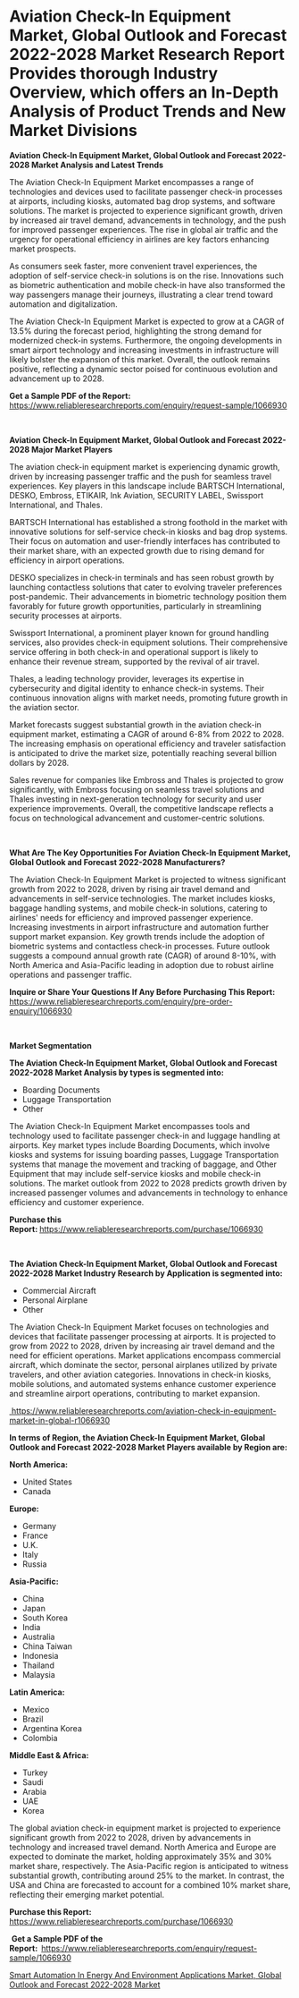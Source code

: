 <p><h1>Aviation Check-In Equipment Market, Global Outlook and Forecast 2022-2028 Market Research Report Provides thorough Industry Overview, which offers an In-Depth Analysis of Product Trends and New Market Divisions</h1></p><p><strong>Aviation Check-In Equipment Market, Global Outlook and Forecast 2022-2028 Market Analysis and Latest Trends</strong></p>
<p><p>The Aviation Check-In Equipment Market encompasses a range of technologies and devices used to facilitate passenger check-in processes at airports, including kiosks, automated bag drop systems, and software solutions. The market is projected to experience significant growth, driven by increased air travel demand, advancements in technology, and the push for improved passenger experiences. The rise in global air traffic and the urgency for operational efficiency in airlines are key factors enhancing market prospects.</p><p>As consumers seek faster, more convenient travel experiences, the adoption of self-service check-in solutions is on the rise. Innovations such as biometric authentication and mobile check-in have also transformed the way passengers manage their journeys, illustrating a clear trend toward automation and digitalization.</p><p>The Aviation Check-In Equipment Market is expected to grow at a CAGR of 13.5% during the forecast period, highlighting the strong demand for modernized check-in systems. Furthermore, the ongoing developments in smart airport technology and increasing investments in infrastructure will likely bolster the expansion of this market. Overall, the outlook remains positive, reflecting a dynamic sector poised for continuous evolution and advancement up to 2028.</p></p>
<p><strong>Get a Sample PDF of the Report:&nbsp;</strong> <a href="https://www.reliableresearchreports.com/enquiry/request-sample/1066930?utm_campaign=3281&utm_medium=2&utm_source=Github&utm_content=ia&utm_term=21032025&utm_id=aviation-check-in-equipment-market-global-outlook-and-forecast-2022-2028">https://www.reliableresearchreports.com/enquiry/request-sample/1066930</a></p>
<p>&nbsp;</p>
<p><strong>Aviation Check-In Equipment Market, Global Outlook and Forecast 2022-2028 Major Market Players</strong></p>
<p><p>The aviation check-in equipment market is experiencing dynamic growth, driven by increasing passenger traffic and the push for seamless travel experiences. Key players in this landscape include BARTSCH International, DESKO, Embross, ETIKAIR, Ink Aviation, SECURITY LABEL, Swissport International, and Thales.</p><p>BARTSCH International has established a strong foothold in the market with innovative solutions for self-service check-in kiosks and bag drop systems. Their focus on automation and user-friendly interfaces has contributed to their market share, with an expected growth due to rising demand for efficiency in airport operations.</p><p>DESKO specializes in check-in terminals and has seen robust growth by launching contactless solutions that cater to evolving traveler preferences post-pandemic. Their advancements in biometric technology position them favorably for future growth opportunities, particularly in streamlining security processes at airports.</p><p>Swissport International, a prominent player known for ground handling services, also provides check-in equipment solutions. Their comprehensive service offering in both check-in and operational support is likely to enhance their revenue stream, supported by the revival of air travel.</p><p>Thales, a leading technology provider, leverages its expertise in cybersecurity and digital identity to enhance check-in systems. Their continuous innovation aligns with market needs, promoting future growth in the aviation sector.</p><p>Market forecasts suggest substantial growth in the aviation check-in equipment market, estimating a CAGR of around 6-8% from 2022 to 2028. The increasing emphasis on operational efficiency and traveler satisfaction is anticipated to drive the market size, potentially reaching several billion dollars by 2028.</p><p>Sales revenue for companies like Embross and Thales is projected to grow significantly, with Embross focusing on seamless travel solutions and Thales investing in next-generation technology for security and user experience improvements. Overall, the competitive landscape reflects a focus on technological advancement and customer-centric solutions.</p></p>
<p>&nbsp;</p>
<p><strong>What Are The Key Opportunities For Aviation Check-In Equipment Market, Global Outlook and Forecast 2022-2028 Manufacturers?</strong></p>
<p><p>The Aviation Check-In Equipment Market is projected to witness significant growth from 2022 to 2028, driven by rising air travel demand and advancements in self-service technologies. The market includes kiosks, baggage handling systems, and mobile check-in solutions, catering to airlines' needs for efficiency and improved passenger experience. Increasing investments in airport infrastructure and automation further support market expansion. Key growth trends include the adoption of biometric systems and contactless check-in processes. Future outlook suggests a compound annual growth rate (CAGR) of around 8-10%, with North America and Asia-Pacific leading in adoption due to robust airline operations and passenger traffic.</p></p>
<p><strong>Inquire or Share Your Questions If Any Before Purchasing This Report:</strong> <a href="https://www.reliableresearchreports.com/enquiry/pre-order-enquiry/1066930?utm_campaign=3281&utm_medium=2&utm_source=Github&utm_content=ia&utm_term=21032025&utm_id=aviation-check-in-equipment-market-global-outlook-and-forecast-2022-2028">https://www.reliableresearchreports.com/enquiry/pre-order-enquiry/1066930</a></p>
<p>&nbsp;</p>
<p><strong>Market Segmentation</strong></p>
<p><strong>The Aviation Check-In Equipment Market, Global Outlook and Forecast 2022-2028 Market Analysis by types is segmented into:</strong></p>
<p><ul><li>Boarding Documents</li><li>Luggage Transportation</li><li>Other</li></ul></p>
<p><p>The Aviation Check-In Equipment Market encompasses tools and technology used to facilitate passenger check-in and luggage handling at airports. Key market types include Boarding Documents, which involve kiosks and systems for issuing boarding passes, Luggage Transportation systems that manage the movement and tracking of baggage, and Other Equipment that may include self-service kiosks and mobile check-in solutions. The market outlook from 2022 to 2028 predicts growth driven by increased passenger volumes and advancements in technology to enhance efficiency and customer experience.</p></p>
<p><strong>Purchase this Report:&nbsp;</strong><a href="https://www.reliableresearchreports.com/purchase/1066930?utm_campaign=3281&utm_medium=2&utm_source=Github&utm_content=ia&utm_term=21032025&utm_id=aviation-check-in-equipment-market-global-outlook-and-forecast-2022-2028">https://www.reliableresearchreports.com/purchase/1066930</a></p>
<p>&nbsp;</p>
<p><strong>The Aviation Check-In Equipment Market, Global Outlook and Forecast 2022-2028 Market Industry Research by Application is segmented into:</strong></p>
<p><ul><li>Commercial Aircraft</li><li>Personal Airplane</li><li>Other</li></ul></p>
<p><p>The Aviation Check-In Equipment Market focuses on technologies and devices that facilitate passenger processing at airports. It is projected to grow from 2022 to 2028, driven by increasing air travel demand and the need for efficient operations. Market applications encompass commercial aircraft, which dominate the sector, personal airplanes utilized by private travelers, and other aviation categories. Innovations in check-in kiosks, mobile solutions, and automated systems enhance customer experience and streamline airport operations, contributing to market expansion.</p></p>
<p><a href="https://www.reliableresearchreports.com/aviation-check-in-equipment-market-in-global-r1066930?utm_campaign=3281&utm_medium=2&utm_source=Github&utm_content=ia&utm_term=21032025&utm_id=aviation-check-in-equipment-market-global-outlook-and-forecast-2022-2028">&nbsp;https://www.reliableresearchreports.com/aviation-check-in-equipment-market-in-global-r1066930</a></p>
<p><strong>In terms of Region, the Aviation Check-In Equipment Market, Global Outlook and Forecast 2022-2028 Market Players available by Region are:</strong></p>
<p>
    <p> <strong> North America: </strong>
        <ul>
            <li>United States</li>
            <li>Canada</li>
        </ul>
        </p> 
    <p> <strong> Europe: </strong>
        <ul>
            <li>Germany</li>
            <li>France</li>
            <li>U.K.</li>
            <li>Italy</li>
            <li>Russia</li>
        </ul>
        </p> 
    <p> <strong> Asia-Pacific: </strong>
        <ul>
            <li>China</li>
            <li>Japan</li>
            <li>South Korea</li>
            <li>India</li>
            <li>Australia</li>
            <li>China Taiwan</li>
            <li>Indonesia</li>
            <li>Thailand</li>
            <li>Malaysia</li>
        </ul>
        </p> 
    <p> <strong> Latin America: </strong>
        <ul>
            <li>Mexico</li>
            <li>Brazil</li>
            <li>Argentina Korea</li>
            <li>Colombia</li>
        </ul>
        </p> 
    <p> <strong> Middle East & Africa: </strong>
        <ul>
            <li>Turkey</li>
            <li>Saudi</li>
            <li>Arabia</li>
            <li>UAE</li>
            <li>Korea</li>
        </ul>
    </p>
    </p>
<p><p>The global aviation check-in equipment market is projected to experience significant growth from 2022 to 2028, driven by advancements in technology and increased travel demand. North America and Europe are expected to dominate the market, holding approximately 35% and 30% market share, respectively. The Asia-Pacific region is anticipated to witness substantial growth, contributing around 25% to the market. In contrast, the USA and China are forecasted to account for a combined 10% market share, reflecting their emerging market potential.</p></p>
<p><strong>Purchase this Report: </strong><a href="https://www.reliableresearchreports.com/purchase/1066930?utm_campaign=3281&utm_medium=2&utm_source=Github&utm_content=ia&utm_term=21032025&utm_id=aviation-check-in-equipment-market-global-outlook-and-forecast-2022-2028">https://www.reliableresearchreports.com/purchase/1066930</a></p>
<p>&nbsp;<strong>Get a Sample PDF of the Report:&nbsp;&nbsp;</strong><a href="https://www.reliableresearchreports.com/enquiry/request-sample/1066930?utm_campaign=3281&utm_medium=2&utm_source=Github&utm_content=ia&utm_term=21032025&utm_id=aviation-check-in-equipment-market-global-outlook-and-forecast-2022-2028">https://www.reliableresearchreports.com/enquiry/request-sample/1066930</a></p>
<p><strong></strong></p>
<p><p><a href="https://github.com/ayondaylos/Market-Research-Report-List-1/blob/main/smart-automation-in-energy-and-environment-applications-market-global-outlook-and-forecast-2022-2028-market.md?utm_campaign=3281&utm_medium=2&utm_source=Github&utm_content=ia&utm_term=21032025&utm_id=aviation-check-in-equipment-market-global-outlook-and-forecast-2022-2028">Smart Automation In Energy And Environment Applications Market, Global Outlook and Forecast 2022-2028 Market</a></p></p>